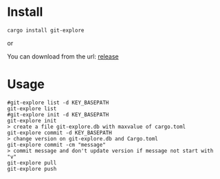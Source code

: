 # Install
`cargo install git-explore`

or

You can download from the url: [release](https://github.com/huang12zheng/git-explore/releases)

# Usage
```
#git-explore list -d KEY_BASEPATH
git-explore list
#git-explore init -d KEY_BASEPATH
git-explore init
> create a file git-explore.db with maxvalue of cargo.toml
git-explore commit -d KEY_BASEPATH
> change version on git-explore.db and Cargo.toml
git-explore commit -cm "message"
> commit message and don't update version if message not start with "v"
git-explore pull
git-explore push
```